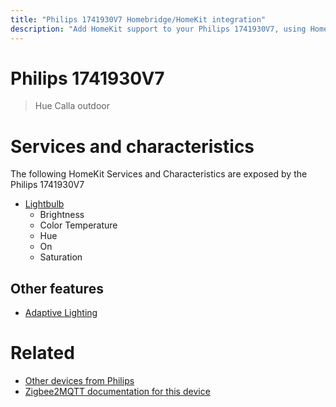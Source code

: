 ```yaml
---
title: "Philips 1741930V7 Homebridge/HomeKit integration"
description: "Add HomeKit support to your Philips 1741930V7, using Homebridge, Zigbee2MQTT and homebridge-z2m."
---
```

<!---
This file has been GENERATED using src/docgen/docgen.ts
DO NOT EDIT THIS FILE MANUALLY!
-->
# Philips 1741930V7
> Hue Calla outdoor


# Services and characteristics
The following HomeKit Services and Characteristics are exposed by
the Philips 1741930V7

* [Lightbulb](../../light.md)
  * Brightness
  * Color Temperature
  * Hue
  * On
  * Saturation

## Other features
* [Adaptive Lighting](../../light.md)

# Related
* [Other devices from Philips](../index.md#philips)
* [Zigbee2MQTT documentation for this device](https://www.zigbee2mqtt.io/devices/1741930V7.html)